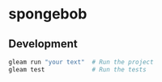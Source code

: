 # spongebob

## Development

```sh
gleam run "your text"  # Run the project
gleam test             # Run the tests
```
